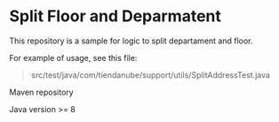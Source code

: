 # Split Floor and Deparmatent
This repository is a sample for logic to split departament and floor.

For example of usage, see this file:
> src/test/java/com/tiendanube/support/utils/SplitAddressTest.java

Maven repository

Java version >= 8

